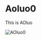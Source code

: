 # Aoluo0
This is AOluo

![AOluo0](https://github.com/XYiYiYiYiYiYiYi/Aoluo0/assets/108056537/c1179688-440f-491d-b939-28089b737ac5)
